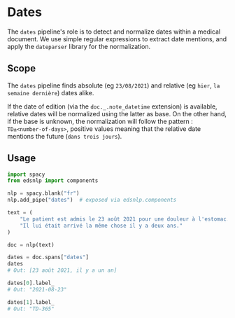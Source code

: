 # Dates

The `dates` pipeline's role is to detect and normalize dates within a medical document.
We use simple regular expressions to extract date mentions, and apply the `dateparser` library
for the normalization.

## Scope

The `dates` pipeline finds absolute (eg `23/08/2021`) and relative (eg `hier`, `la semaine dernière`) dates alike.

If the date of edition (via the `doc._.note_datetime` extension) is available, relative dates will be normalized
using the latter as base. On the other hand, if the base is unknown, the normalization will follow the pattern :
`TD±<number-of-days>`, positive values meaning that the relative date mentions the future (`dans trois jours`).

## Usage

```python
import spacy
from edsnlp import components

nlp = spacy.blank("fr")
nlp.add_pipe("dates")  # exposed via edsnlp.components

text = (
    "Le patient est admis le 23 août 2021 pour une douleur à l'estomac. "
    "Il lui était arrivé la même chose il y a deux ans."
)

doc = nlp(text)

dates = doc.spans["dates"]
dates
# Out: [23 août 2021, il y a un an]

dates[0].label_
# Out: "2021-08-23"

dates[1].label_
# Out: "TD-365"
```
